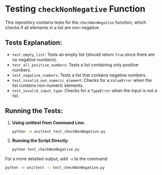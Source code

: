 
# Testing `checkNonNegative` Function

This repository contains tests for the `checkNonNegative` function, which checks if all elements in a list are non-negative.

## Tests Explanation:

- `test_empty_list`: Tests an empty list (should return `True` since there are no negative numbers).
- `test_all_positive_numbers`: Tests a list containing only positive numbers.
- `test_negative_numbers`: Tests a list that contains negative numbers.
- `test_invalid_non_numeric_element`: Checks for a `ValueError` when the list contains non-numeric elements.
- `test_invalid_input_type`: Checks for a `TypeError` when the input is not a list.

## Running the Tests:

1. **Using unittest from Command Line**:
   ```bash
   python -m unittest test_checkNonNegative.py
   ```

2. **Running the Script Directly**:
   ```bash
   python test_checkNonNegative.py
   ```

For a more detailed output, add `-v` to the command:
   ```bash
   python -m unittest -v test_checkNonNegative.py
   ```
